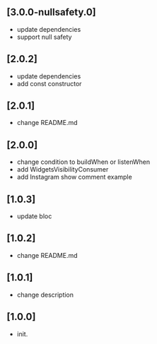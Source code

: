 ## [3.0.0-nullsafety.0]

* update dependencies
* support null safety

## [2.0.2]

* update dependencies
* add const constructor

## [2.0.1]

* change README.md


## [2.0.0]

* change condition to buildWhen or listenWhen
* add WidgetsVisibilityConsumer
* add Instagram show comment example

## [1.0.3]

* update bloc

## [1.0.2]

* change README.md

## [1.0.1]

* change description

## [1.0.0]

* init.
